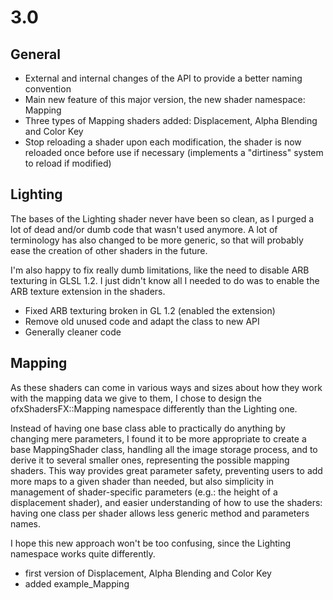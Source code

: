 3.0
===

General
-------

- External and internal changes of the API to provide a better naming convention
- Main new feature of this major version, the new shader namespace: Mapping
- Three types of Mapping shaders added: Displacement, Alpha Blending and Color Key
- Stop reloading a shader upon each modification, the shader is now reloaded once before use if necessary
  (implements a "dirtiness" system to reload if modified)

Lighting
--------

The bases of the Lighting shader never have been so clean, as I purged a lot of dead and/or dumb code that wasn't used anymore.
A lot of terminology has also changed to be more generic, so that will probably ease the creation of other shaders in the future.

I'm also happy to fix really dumb limitations, like the need to disable ARB texturing in GLSL 1.2. I just didn't know all I needed
to do was to enable the ARB texture extension in the shaders.

- Fixed ARB texturing broken in GL 1.2 (enabled the extension)
- Remove old unused code and adapt the class to new API
- Generally cleaner code

Mapping
-------

As these shaders can come in various ways and sizes about how they work with the mapping data we give to them,
I chose to design the ofxShadersFX::Mapping namespace differently than the Lighting one.

Instead of having one base class able to practically do anything by changing mere parameters, I found it to be more
appropriate to create a base MappingShader class, handling all the image storage process, and to derive it
to several smaller ones, representing the possible mapping shaders. This way provides great parameter safety, preventing
users to add more maps to a given shader than needed, but also simplicity in management of shader-specific parameters
(e.g.: the height of a displacement shader), and easier understanding of how to use the shaders: having one class
per shader allows less generic method and parameters names.

I hope this new approach won't be too confusing, since the Lighting namespace works quite differently.

- first version of Displacement, Alpha Blending and Color Key
- added example_Mapping
